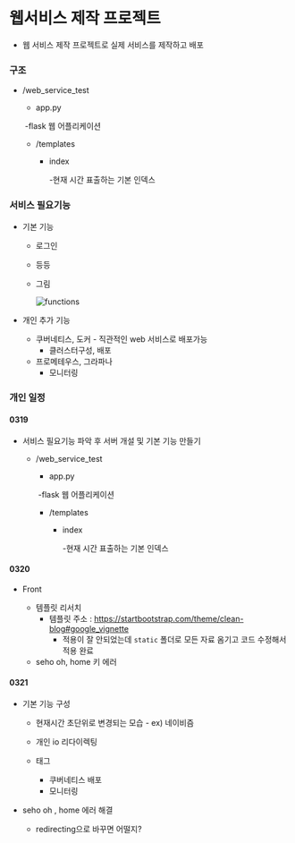# 웹서비스 제작 프로젝트

- 웹 서비스 제작 프로젝트로 실제 서비스를 제작하고 배포



### 구조

- /web_service_test

  - app.py

  ​		-flask 웹 어플리케이션

  - /templates

    - index 

      -현재 시간 표출하는 기본 인덱스





### 서비스 필요기능

- 기본 기능

  - 로그인

  - 등등

  - 그림

    ![functions](https://github.com/sehooh5/SHtoken/assets/58541635/62d9fc14-bad0-409c-a49e-71ab01378553)



- 개인 추가 기능
  - 쿠버네티스, 도커 - 직관적인 web 서비스로 배포가능
    - 클러스터구성, 배포
  - 프로메테우스, 그라파나
    - 모니터링



### 개인 일정

#### 0319

- 서비스 필요기능 파악 후 서버 개설 및 기본 기능 만들기

  - /web_service_test

    - app.py

    ​		-flask 웹 어플리케이션

    - /templates

      - index 

        -현재 시간 표출하는 기본 인덱스



#### 0320

- Front

  - 템플릿 리서치
    - 템플릿 주소 : https://startbootstrap.com/theme/clean-blog#google_vignette
      - 적용이 잘 안되었는데 `static` 폴더로 모든 자료 옴기고 코드 수정해서 적용 완료
  - seho oh, home 키 에러

  


#### 0321

- 기본 기능 구성

  - 현재시간 초단위로 변경되는 모습 - ex) 네이비즘

  - 개인 io 리다이렉팅 

  - 태그

    - 쿠버네티스 배포
    - 모니터링
- seho oh , home 에러 해결
  - redirecting으로 바꾸면 어떨지?